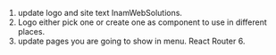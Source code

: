 1. update logo and site text InamWebSolutions.
2. Logo either pick one or create one as component to use in different places.
3. update pages you are going to show in menu. React Router 6.
